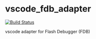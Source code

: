 # vscode_fdb_adapter
[![Build Status](https://travis-ci.org/nulld/vscode_fdb_adapter.svg?branch=master)](https://travis-ci.org/nulld/vscode_fdb_adapter)

vscode adapter for Flash Debugger (FDB)
